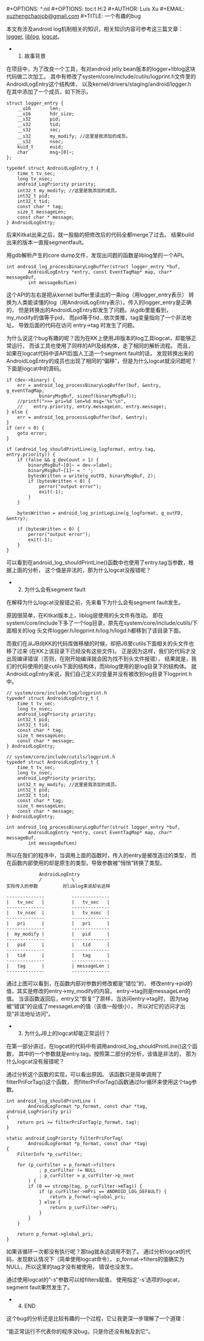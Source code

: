 #+OPTIONS: ^:nil
#+OPTIONS: toc:t H:2
#+AUTHOR: Luis Xu
#+EMAIL: xuzhengchaojob@gmail.com
#+TITLE: 一个有趣的bug

本文有涉及android log机制相关的知识，相关知识内容可参考这三篇文章：
[logger](http://byrlx.github.io/2013/07/17/Android-Log-%E7%B3%BB%E7%BB%9F-%E4%B9%8B-Logger.html),
[liblog](http://byrlx.github.io/2013/07/13/Android-Log-%E7%B3%BB%E7%BB%9F%E4%B9%8B-liblog.html),
[logcat](http://byrlx.github.io/2013/07/10/Android-Log-%E7%B3%BB%E7%BB%9F%E4%B9%8B-logcat.html)。

* 1. 故事背景

在项目中，为了改良一个工具，有对android jelly bean版本的logger+liblog这块代码做二次加工。
其中有修改了system/core/include/cutils/logprint.h文件里的AndroidLogEntry这个结构体，
以及kernel/drivers/staging/android/logger.h
在其中添加了一个成员，如下所示。
 
	struct logger_entry {
		__u16		len;
		__u16		hdr_size;
		__s32		pid;
		__s32		tid;
		__s32		sec;
		__s32		my_modify; //这里是我添加的成员。
		__s32		nsec;
		kuid_t		euid;
		char		msg~[0]~;
	};

	typedef struct AndroidLogEntry_t {
		time_t tv_sec;
		long tv_nsec;
		android_LogPriority priority;
		int32_t my_modify; //这里是我添加的成员。
		int32_t pid;
		int32_t tid;
		const char * tag;
		size_t messageLen;
		const char * message;
	} AndroidLogEntry;
 
后来Kitkat出来之后，就一股脑的把修改后的代码全都merge了过去。
结果build出来的版本一直报segmentfault。

用gdb解析产生的core
dump文件，发现出问题的函数是liblog里的一个API。
 
	int android_log_processBinaryLogBuffer(struct logger_entry *buf,
			AndroidLogEntry *entry, const EventTagMap* map, char* messageBuf,
			int messageBufLen)
 
这个API的左右是把从kernel buffer里读出的一条log（用logger_entry表示）
转换为人类能读懂的log（用AndroidLogEntry表示）。传入的logger_entry是正确的，
但是转换出的AndroidLogEntry却发生了问题。从gdb里能看到，my_modify的值等于pid，
而pid等于tid...依次类推，tag变量指向了一个非法地址。
导致后面的代码在访问 entry->tag 时发生了问题。

为什么说这个bug有趣的呢？因为在KK上使用JB版本的log工具logcat，却能够正常运行，
而该工具也使用了同样的API及结构体，走了相同的解析流程。
而且，如果在logcat代码中该API后面人工造一个segment fault的话，
发现转换出来的AndroidLogEntry的成员也出现了相同的“偏移”，但是为什么logcat就没问题呢？
下面是logcat中的源码。
 
	if (dev->binary) {
		err = android_log_processBinaryLogBuffer(buf, &entry, g_eventTagMap,
				binaryMsgBuf, sizeof(binaryMsgBuf));
		//printf(">>> pri=%d len=%d msg='%s'\n",
		//    entry.priority, entry.messageLen, entry.message);
	} else {
		err = android_log_processLogBuffer(buf, &entry);
	}
	if (err < 0) {
		goto error;
	}

	if (android_log_shouldPrintLine(g_logformat, entry.tag, entry.priority)) {
		if (false && g_devCount > 1) {
			binaryMsgBuf~[0]~ = dev->label;
			binaryMsgBuf~[1]~ = ' ';
			bytesWritten = write(g_outFD, binaryMsgBuf, 2);
			if (bytesWritten < 0) {
				perror("output error");
				exit(-1);
			}
		}

		bytesWritten = android_log_printLogLine(g_logformat, g_outFD, &entry);

		if (bytesWritten < 0) {
			perror("output error");
			exit(-1);
		}
	}
 
可以看到在android_log_shouldPrintLine()函数中也使用了entry.tag当参数，根据上面的分析，
这个值是非法的，那为什么logcat没报错呢？

* 2. 为什么会有segment fault

在解释为什么logcat没报错之前，先来看下为什么会有segment fault发生。

原因很简单，在Kitkat版本上，liblog层使用的头文件有改动。
即在system/core/include下多了一个log目录，原先在system/core/include/cutils/下面相关的log
头文件logger.h/logprint.h/log.h/logd.h都移到了该目录下面。

而我们在从JB向KK的代码库做移植的时候，却把JB里cutils下面相关的头文件也移了过来
(在KK上该目录下已经没有这些文件)。
正是因为这样，我们的代码才没出现编译错误（否则，在刚开始编译就会因为找不到头文件报错），
结果就是，我们的代码使用的是cutils下面的结构体，而liblog使用的是log目录下的结构体。
就AndroidLogEntry来说，我们自己定义的变量并没有被改到log目录下logprint.h中。
 
	// system/core/include/log/logprint.h
	typedef struct AndroidLogEntry_t {
		time_t tv_sec;
		long tv_nsec;
		android_LogPriority priority;
		int32_t pid;
		int32_t tid;
		const char * tag;
		size_t messageLen;
		const char * message;
	} AndroidLogEntry;

	// system/core/include/cutils/logprint.h
	typedef struct AndroidLogEntry_t {
		time_t tv_sec;
		long tv_nsec;
		android_LogPriority priority;
		int32_t my_modify; //这里是我添加的成员。
		int32_t pid;
		int32_t tid;
		const char * tag;
		size_t messageLen;
		const char * message;
	} AndroidLogEntry;

	int android_log_processBinaryLogBuffer(struct logger_entry *buf,
			AndroidLogEntry *entry, const EventTagMap* map, char* messageBuf,
			int messageBufLen)

所以在我们的程序中，当调用上面的函数时，传入的entry是被改造过的类型，
而在函数内部使用的却是原生的类型。导致参数被“悄悄”转换了类型。

				AndroidLogEntry
				/			\
	实际传入的参数			对liblog来说却长这样

	--------------			--------------
	| 	tv_sec	 |			| 	tv_sec	 |
	--------------			--------------
	| 	tv_nsec	 |			| 	tv_nsec	 |
	--------------			--------------
	| 	pri		 |			| 	pri		 |
	--------------			--------------
	|  my_modify |			| 	pid		 |
	--------------			--------------
	| 	pid		 |			| 	tid		 |
	--------------			--------------
	| 	tid		 |			| 	tag		 |
	--------------			--------------
	| 	tag		 |			| messageLen |
	--------------			--------------

通过上图可以看到，在函数内部对参数的修改都是“错位”的，
修改entry->pid的值，其实是修改的entry->my_modify的内容。
entry->tag则是messageLen的值。
当该函数返回后，entry又“恢复”了原样，当访问entry->tag时，
因为tag被“错误”的设成了messageLen的值（该值一般很小），
所以对它的访问才出现“非法地址访问”。

* 3. 为什么JB上的logcat却能正常运行？

在第一部分讲过，在logcat的代码中有调用android_log_shouldPrintLine()这个函数，
其中的一个参数就是entry.tag，按照第二部分的分析，该值是非法的，
那为什么logcat没有报错呢？

通过分析这个函数的实现，可以看出原因。
该函数只是简单调用了filterPriForTag()这个函数，
而filterPriForTag()函数通过for循环来使用这个tag参数。
 
	int android_log_shouldPrintLine (
			AndroidLogFormat *p_format, const char *tag, android_LogPriority pri)
	{
		return pri >= filterPriForTag(p_format, tag);
	}

	static android_LogPriority filterPriForTag(
			AndroidLogFormat *p_format, const char *tag)
	{
		FilterInfo *p_curFilter;

		for (p_curFilter = p_format->filters
				; p_curFilter != NULL
				; p_curFilter = p_curFilter->p_next
			) {
			if (0 == strcmp(tag, p_curFilter->mTag)) {
				if (p_curFilter->mPri == ANDROID_LOG_DEFAULT) {
					return p_format->global_pri;
				} else {
					return p_curFilter->mPri;
				}
			}
		}

		return p_format->global_pri;
	}

如果该循环一次都没有执行呢？那tag就永远调用不到了。
通过分析logcat的代码，发现默认情况下（简单使用logcat命令），
p_format->filters的值确实为NULL，所以这里的tag才没有被使用，
错误也没发生。

通过使用logcat的“-s“参数可以给filters赋值，
使用指定'-s'选项的logcat，segment fault果然发生了。

* 4. END

这个bug的分析还是比较有趣的一个过程，它让我更深一步理解了一个道理：

”能正常运行不代表你的程序没bug，只是你还没有触及到它“。
